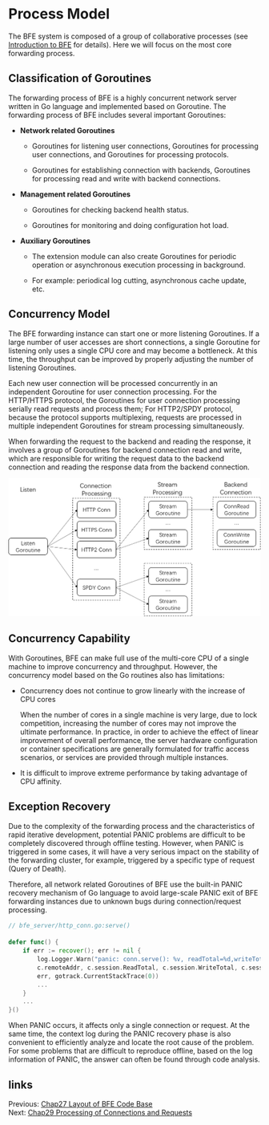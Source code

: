 #  Process Model

The BFE system is composed of a group of collaborative processes (see [Introduction to BFE](../../background/what-is-bfe.md) for details). Here we will focus on the most core forwarding process.

## Classification of Goroutines

The forwarding process of BFE is a highly concurrent network server written in Go language and implemented based on Goroutine. The forwarding process of BFE includes several important Goroutines:

- **Network related Goroutines**

  - Goroutines for listening user connections, Goroutines for processing  user connections, and Goroutines  for processing protocols.

  - Goroutines for establishing connection with backends, Goroutines for processing read and write with backend connections.

- **Management related Goroutines**
  - Goroutines for checking backend health status.
  
  - Goroutines for monitoring and doing configuration hot load.
  
- **Auxiliary Goroutines**

  - The extension module can also create Goroutines for periodic operation or asynchronous execution processing in background.

  - For example: periodical log cutting, asynchronous cache update, etc.

## Concurrency Model

The BFE forwarding instance can start one or more listening Goroutines.  If a large number of user accesses are short connections, a single Goroutine for listening only uses a single CPU core and may become a bottleneck. At this time, the throughput can be improved by properly adjusting the number of listening Goroutines.

Each new user connection will be processed concurrently in an independent Goroutine for user connection processing. For the HTTP/HTTPS protocol, the Goroutines for user connection processing serially read requests and process them; For HTTP2/SPDY protocol, because the protocol supports multiplexing, requests are processed in multiple independent Goroutines for stream processing simultaneously.

When forwarding the request to the backend and reading the response, it involves a group of Goroutines for backend connection read and write, which are responsible for writing the request data to the backend connection and reading the response data from the backend connection.



![process_model](./process_model.png)



## Concurrency Capability

With Goroutines, BFE can make full use of the multi-core CPU of a single machine to improve concurrency and throughput. However, the concurrency model based on the Go routines also has limitations:

- Concurrency does not continue to grow linearly with the increase of CPU cores

  When the number of cores in a single machine is very large, due to lock competition, increasing the number of cores may not improve the ultimate performance. In practice, in order to achieve the effect of linear improvement of overall performance, the server hardware configuration or container specifications are generally formulated for traffic access scenarios, or services are provided through multiple instances.

- It is difficult to improve extreme performance by taking advantage of CPU affinity.


## Exception Recovery

Due to the complexity of the forwarding process and the characteristics of rapid iterative development, potential PANIC problems are difficult to be completely discovered through offline testing. However, when PANIC is triggered in some cases, it will have a very serious impact on the stability of the forwarding cluster, for example, triggered by a specific type of request (Query of Death).

Therefore, all network related Goroutines of BFE use the built-in PANIC recovery mechanism of Go language to avoid large-scale PANIC exit of BFE forwarding instances due to unknown bugs during connection/request processing.

```go
// bfe_server/http_conn.go:serve()

defer func() {
    if err := recover(); err != nil {
        log.Logger.Warn("panic: conn.serve(): %v, readTotal=%d,writeTotal=%d,reqNum=%d,%v\n%s",
        c.remoteAddr, c.session.ReadTotal, c.session.WriteTotal, c.session.ReqNum,
        err, gotrack.CurrentStackTrace(0))
        ...
    }
    ...
}()
```

When PANIC occurs, it affects only a single connection or request. At the same time, the context log during the PANIC recovery phase is also convenient to efficiently analyze and locate the root cause of the problem. For some problems that are difficult to reproduce offline, based on the log information of PANIC, the answer can often be found through code analysis.

## links
Previous: [Chap27 Layout of BFE Code Base](../../../en_us/implementation/source_layout/source_layout.md)  
Next: [Chap29 Processing of Connections and Requests](../../../en_us/implementation/life_of_a_request/life_of_a_request.md)